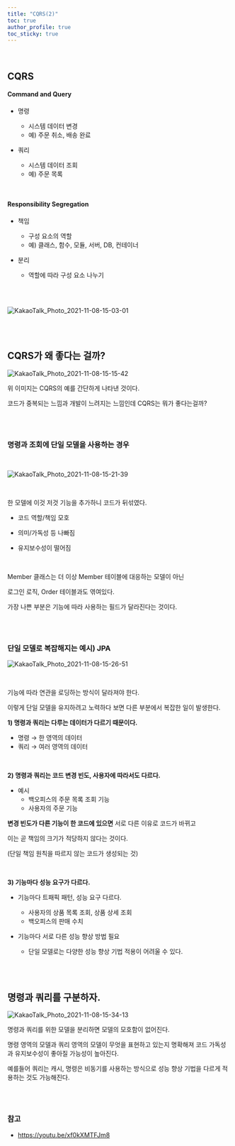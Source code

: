 ```yaml
---
title: "CQRS(2)"
toc: true
author_profile: true
toc_sticky: true
---
```


<br />

## CQRS
 
#### Command and Query
* 명령
    - 시스템 데이터 변경 
    - 예) 주문 취소, 배송 완료 



* 쿼리 
    - 시스템 데이터 조회 
    - 예) 주문 목록 

<br />

#### Responsibility Segregation
* 책임 
  - 구성 요소의 역할 
  - 예) 클래스, 함수, 모듈, 서버, DB, 컨테이너 



* 분리 
  - 역할에 따라 구성 요소 나누기 

<br />
<br />

![KakaoTalk_Photo_2021-11-08-15-03-01](https://user-images.githubusercontent.com/33855307/140691922-4135df27-6d3c-4aea-9d94-35121d3ca3f3.jpeg)


<br />
<br />


## CQRS가 왜 좋다는 걸까?

![KakaoTalk_Photo_2021-11-08-15-15-42](https://user-images.githubusercontent.com/33855307/140693094-a3788958-db1f-4674-8193-9478927d48ba.jpeg)


위 이미지는 CQRS의 예를 간단하게 나타낸 것이다. 

코드가 중복되는 느낌과 개발이 느려지는 느낌인데 CQRS는 뭐가 좋다는걸까?

<br />
<br />

### 명령과 조회에 단일 모델을 사용하는 경우 

<br />

![KakaoTalk_Photo_2021-11-08-15-21-39](https://user-images.githubusercontent.com/33855307/140693671-65ae61c7-c6a1-4bf9-8ba2-f832e7af0e45.jpeg)

<br />


한 모델에 이것 저것 기능을 추가하니 코드가 뒤섞였다. 

* 코드 역할/책임 모호 

* 의미/가독성 등 나빠짐 

* 유지보수성이 떨어짐

<br />

Member 클래스는 더 이상 Member 테이블에 대응하는 모델이 아닌   

로그인 로직, Order 테이블과도 엮여있다. 


가장 나쁜 부분은 기능에 따라 사용하는 필드가 달라진다는 것이다. 

<br />
<br />

### 단일 모델로 복잡해지는 예시) JPA 

![KakaoTalk_Photo_2021-11-08-15-26-51](https://user-images.githubusercontent.com/33855307/140694166-e12082fe-0263-43de-9367-74de01e4c52c.jpeg)

<br />

기능에 따라 연관을 로딩하는 방식이 달라져야 한다. 

이렇게 단일 모델을 유지하려고 노력하다 보면 다른 부분에서 복잡한 일이 발생한다. 

**1) 명령과 쿼리는 다루는 데이터가 다르기 때문이다.**

* 명령 → 한 영역의 데이터 
* 쿼리 → 여러 영역의 데이터 

<br />

**2) 명령과 쿼리는 코드 변경 빈도, 사용자에 따라서도 다르다.**
* 예시 
  - 백오피스의 주문 목록 조회 기능 
  - 사용자의 주문 기능

**변경 빈도가 다른 기능이 한 코드에 있으면** 서로 다른 이유로 코드가 바뀌고   

이는 곧 책임의 크기가 적당하지 않다는 것이다. 

(단일 책임 원칙을 따르지 않는 코드가 생성되는 것)

<br />

**3) 기능마다 성능 요구가 다르다.**

* 기능마다 트패픽 패턴, 성능 요구 다르다. 
    - 사용자의 상품 목록 조회, 상품 상세 조회 
    - 백오피스의 판매 수치 



* 기능마다 서로 다른 성능 향상 방법 필요 
  - 단일 모델로는 다양한 성능 향상 기법 적용이 어려울 수 있다. 



<br />
<br />


## 명령과 쿼리를 구분하자. 

![KakaoTalk_Photo_2021-11-08-15-34-13](https://user-images.githubusercontent.com/33855307/140694915-96bb5267-02c7-4a4d-8629-50212d7299c3.jpeg)


명령과 쿼리를 위한 모델을 분리하면 모델의 모호함이 없어진다. 

명령 영역의 모델과 쿼리 영역의 모델이 무엇을 표현하고 있는지 명확해져 코드 가독성과 유지보수성이 좋아질 가능성이 높아진다. 

예를들어 쿼리는 캐시, 명령은 비동기를 사용하는 방식으로 성능 향상 기법을 다르게 적용하는 것도 가능해진다. 


<br />
<br />


### 참고 
* <https://youtu.be/xf0kXMTFJm8>

<br />